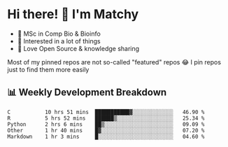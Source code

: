# Hi there! 👋 I'm Matchy

- 🧬 MSc in Comp Bio & Bioinfo
- 🎈 Interested in a lot of things
- 💜 Love Open Source & knowledge sharing

Most of my pinned repos are not so-called "featured" repos 😂 I pin repos just to find them more easily

## 📊 Weekly Development Breakdown

<!--START_SECTION:waka-->

```text
C           10 hrs 51 mins  ███████████▓░░░░░░░░░░░░░   46.90 %
R           5 hrs 52 mins   ██████▒░░░░░░░░░░░░░░░░░░   25.34 %
Python      2 hrs 6 mins    ██▒░░░░░░░░░░░░░░░░░░░░░░   09.09 %
Other       1 hr 40 mins    █▓░░░░░░░░░░░░░░░░░░░░░░░   07.20 %
Markdown    1 hr 3 mins     █░░░░░░░░░░░░░░░░░░░░░░░░   04.60 %
```

<!--END_SECTION:waka-->
